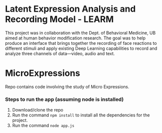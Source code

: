 # Latent Expression Analysis and Recording Model - LEARM
This project was in collaboration with the Dept. of Behavioral Medicine, UB aimed at human behavior modification research. The goal was to help produce an interface that brings together the recording of face reactions to different stimuli and apply existing Deep Learning capabilities to record and analyze three channels of data—video, audio and text. 

# MicroExpressions
Repo contains code involving the study of Micro Expressions.

### Steps to run the app (assuming node is installed)

1. Download/clone the repo
2. Run the command `npm install` to install all the dependencies for the project.
3. Run the command `node app.js`
